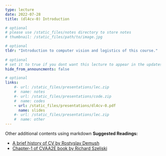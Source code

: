```yaml
---
type: lecture
date: 2022-07-28
title: (dl4cv-0) Introduction

# optional
# please use /static_files/notes directory to store notes
# thumbnail: /static_files/path/to/image.jpg

# optional
tldr: "Introduction to computer vision and logistics of this course."
  
# optional
# set it to true if you dont want this lecture to appear in the updates section
hide_from_announcments: false

# optional
links: 
    #- url: /static_files/presentations/lec.zip
    #  name: notes
    #- url: /static_files/presentations/code.zip
    #  name: codes
    - url: /static_files/presentations/dl4cv-0.pdf
      name: slides
    #- url: /static_files/presentations/lec.zip
    #  name: other
---
```

Other additional contents using markdown 
**Suggested Readings:**
- [A brief history of CV by Rostyslav Demush](https://medium.com/hackernoon/a-brief-history-of-computer-vision-and-convolutional-neural-networks-8fe8aacc79f3)
- [Chapter-1 of CVAA2E book by Richard Szeliski](https://szeliski.org/Book) 
